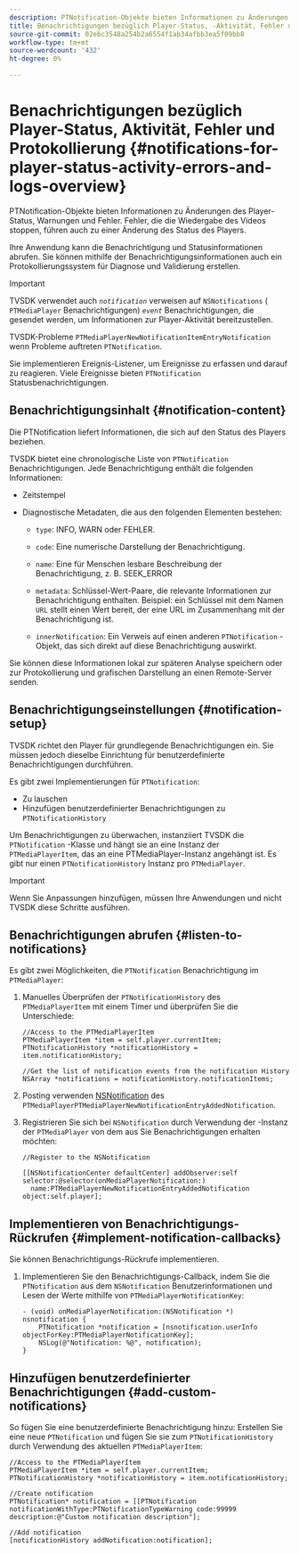 ```yaml
---
description: PTNotification-Objekte bieten Informationen zu Änderungen des Player-Status, Warnungen und Fehler. Fehler, die die Wiedergabe des Videos stoppen, führen auch zu einer Änderung des Status des Players.
title: Benachrichtigungen bezüglich Player-Status, -Aktivität, Fehler und Protokollen
source-git-commit: 02ebc3548a254b2a6554f1ab34afbb3ea5f09bb8
workflow-type: tm+mt
source-wordcount: '432'
ht-degree: 0%

---
```


# Benachrichtigungen bezüglich Player-Status, Aktivität, Fehler und Protokollierung  {#notifications-for-player-status-activity-errors-and-logs-overview}

PTNotification-Objekte bieten Informationen zu Änderungen des Player-Status, Warnungen und Fehler. Fehler, die die Wiedergabe des Videos stoppen, führen auch zu einer Änderung des Status des Players.

Ihre Anwendung kann die Benachrichtigung und Statusinformationen abrufen. Sie können mithilfe der Benachrichtigungsinformationen auch ein Protokollierungssystem für Diagnose und Validierung erstellen.

>[!IMPORTANT]
>
>TVSDK verwendet auch *`notification`* verweisen auf `NSNotifications` ( `PTMediaPlayer` Benachrichtigungen) *`event`* Benachrichtigungen, die gesendet werden, um Informationen zur Player-Aktivität bereitzustellen.

TVSDK-Probleme `PTMediaPlayerNewNotificationItemEntryNotification` wenn Probleme auftreten `PTNotification`.

Sie implementieren Ereignis-Listener, um Ereignisse zu erfassen und darauf zu reagieren. Viele Ereignisse bieten `PTNotification` Statusbenachrichtigungen.

## Benachrichtigungsinhalt {#notification-content}

Die PTNotification liefert Informationen, die sich auf den Status des Players beziehen.

TVSDK bietet eine chronologische Liste von `PTNotification` Benachrichtigungen. Jede Benachrichtigung enthält die folgenden Informationen:

* Zeitstempel
* Diagnostische Metadaten, die aus den folgenden Elementen bestehen:

   * `type`: INFO, WARN oder FEHLER.
   * `code`: Eine numerische Darstellung der Benachrichtigung.
   * `name`: Eine für Menschen lesbare Beschreibung der Benachrichtigung, z. B. SEEK_ERROR
   * `metadata`: Schlüssel-Wert-Paare, die relevante Informationen zur Benachrichtigung enthalten. Beispiel: ein Schlüssel mit dem Namen `URL` stellt einen Wert bereit, der eine URL im Zusammenhang mit der Benachrichtigung ist.

   * `innerNotification`: Ein Verweis auf einen anderen `PTNotification` -Objekt, das sich direkt auf diese Benachrichtigung auswirkt.

Sie können diese Informationen lokal zur späteren Analyse speichern oder zur Protokollierung und grafischen Darstellung an einen Remote-Server senden.

## Benachrichtigungseinstellungen {#notification-setup}

TVSDK richtet den Player für grundlegende Benachrichtigungen ein. Sie müssen jedoch dieselbe Einrichtung für benutzerdefinierte Benachrichtigungen durchführen.

Es gibt zwei Implementierungen für `PTNotification`:

* Zu lauschen
* Hinzufügen benutzerdefinierter Benachrichtigungen zu `PTNotificationHistory`

Um Benachrichtigungen zu überwachen, instanziiert TVSDK die `PTNotification` -Klasse und hängt sie an eine Instanz der `PTMediaPlayerItem`, das an eine PTMediaPlayer-Instanz angehängt ist. Es gibt nur einen `PTNotificationHistory` Instanz pro `PTMediaPlayer`.

>[!IMPORTANT]
>
>Wenn Sie Anpassungen hinzufügen, müssen Ihre Anwendungen und nicht TVSDK diese Schritte ausführen.

## Benachrichtigungen abrufen {#listen-to-notifications}

Es gibt zwei Möglichkeiten, die `PTNotification` Benachrichtigung im `PTMediaPlayer`:

1. Manuelles Überprüfen der `PTNotificationHistory` des `PTMediaPlayerItem` mit einem Timer und überprüfen Sie die Unterschiede:

   ```
   //Access to the PTMediaPlayerItem  
   PTMediaPlayerItem *item = self.player.currentItem; 
   PTNotificationHistory *notificationHistory = item.notificationHistory; 
   
   //Get the list of notification events from the notification History  
   NSArray *notifications = notificationHistory.notificationItems;
   ```

1. Posting verwenden [NSNotification](https://developer.apple.com/library/mac/%23documentation/Cocoa/Reference/Foundation/Classes/NSNotification_Class/Reference/Reference.html) des `PTMediaPlayerPTMediaPlayerNewNotificationEntryAddedNotification`.
1. Registrieren Sie sich bei `NSNotification` durch Verwendung der -Instanz der `PTMediaPlayer` von dem aus Sie Benachrichtigungen erhalten möchten:

   ```
   //Register to the NSNotification 
   
   [[NSNotificationCenter defaultCenter] addObserver:self selector:@selector(onMediaPlayerNotification:)  
     name:PTMediaPlayerNewNotificationEntryAddedNotification object:self.player];
   ```

## Implementieren von Benachrichtigungs-Rückrufen {#implement-notification-callbacks}

Sie können Benachrichtigungs-Rückrufe implementieren.

1. Implementieren Sie den Benachrichtigungs-Callback, indem Sie die `PTNotification` aus dem `NSNotification` Benutzerinformationen und Lesen der Werte mithilfe von `PTMediaPlayerNotificationKey`:

   ```
   - (void) onMediaPlayerNotification:(NSNotification *) nsnotification { 
       PTNotification *notification = [nsnotification.userInfo objectForKey:PTMediaPlayerNotificationKey]; 
       NSLog(@"Notification: %@", notification); 
   }
   ```

## Hinzufügen benutzerdefinierter Benachrichtigungen {#add-custom-notifications}

So fügen Sie eine benutzerdefinierte Benachrichtigung hinzu: Erstellen Sie eine neue `PTNotification` und fügen Sie sie zum `PTNotificationHistory` durch Verwendung des aktuellen `PTMediaPlayerItem`:

```
//Access to the PTMediaPlayerItem  
PTMediaPlayerItem *item = self.player.currentItem; 
PTNotificationHistory *notificationHistory = item.notificationHistory; 
 
//Create notification 
PTNotification* notification = [[PTNotification notificationWithType:PTNotificationTypeWarning code:99999 description:@"Custom notification description"]; 
 
//Add notification 
[notificationHistory addNotification:notification];
```
